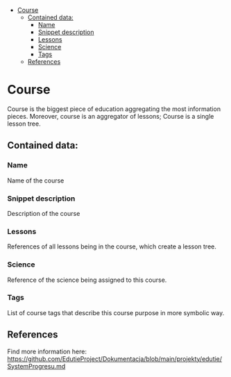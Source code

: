 <!-- TOC -->
* [Course](#course)
  * [Contained data:](#contained-data)
    * [Name](#name)
    * [Snippet description](#snippet-description)
    * [Lessons](#lessons)
    * [Science](#science)
    * [Tags](#tags)
  * [References](#references)
<!-- TOC -->

# Course

Course is the biggest piece of education aggregating the most information pieces. Moreover, course is an aggregator of
lessons; Course is a single lesson tree.

## Contained data:

### Name

Name of the course

### Snippet description

Description of the course

### Lessons

References of all lessons being in the course, which create a lesson tree.

### Science

Reference of the science being assigned to this course.

### Tags

List of course tags that describe this course purpose in more symbolic way.

## References

Find more information here: https://github.com/EdutieProject/Dokumentacja/blob/main/projekty/edutie/SystemProgresu.md